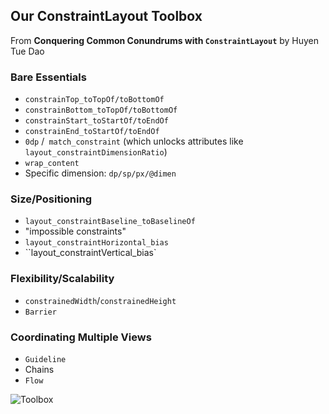 ## Our ConstraintLayout Toolbox

From **Conquering Common Conundrums with `ConstraintLayout`** by Huyen Tue Dao

### Bare Essentials

- `constrainTop_toTopOf/toBottomOf`
- `constrainBottom_toTopOf/toBottomOf`
- `constrainStart_toStartOf/toEndOf`
- `constrainEnd_toStartOf/toEndOf`
- `0dp` /` match_constraint` (which unlocks attributes like `layout_constraintDimensionRatio`)
- `wrap_content`
- Specific dimension: `dp/sp/px/@dimen`

### Size/Positioning

- `layout_constraintBaseline_toBaselineOf`
-  "impossible constraints"
-  `layout_constraintHorizontal_bias`
- ``layout_constraintVertical_bias`

### Flexibility/Scalability

- `constrainedWidth`/`constrainedHeight`
- `Barrier`

### Coordinating Multiple Views

- `Guideline`
- Chains
- `Flow`

![Toolbox](https://source.unsplash.com/BYTMWQfQU4Y)
